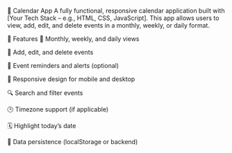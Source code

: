 📅 Calendar App
A fully functional, responsive calendar application built with [Your Tech Stack – e.g., HTML, CSS, JavaScript]. This app allows users to view, add, edit, and delete events in a monthly, weekly, or daily format.

🔧 Features
📆 Monthly, weekly, and daily views

📝 Add, edit, and delete events

🔔 Event reminders and alerts (optional)

🎨 Responsive design for mobile and desktop

🔍 Search and filter events

🕒 Timezone support (if applicable)

🗓 Highlight today’s date

💾 Data persistence (localStorage or backend)

